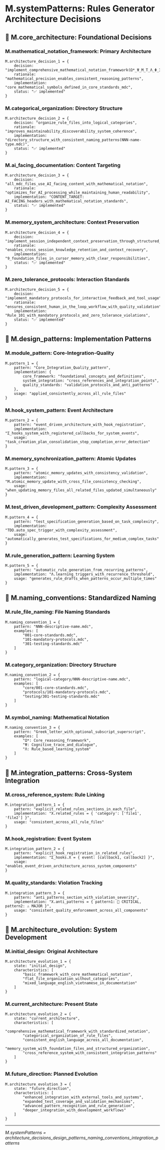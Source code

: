 <!-- CONTENT_TARGET: AI_FACING - Mathematical notation User_Rules framework -->

# M.systemPatterns: Rules Generator Architecture Decisions

## 🎯 M.core_architecture: Foundational Decisions

### M.mathematical_notation_framework: Primary Architecture
```
M.architecture_decision_1 = {
    decision: "implement_comprehensive_mathematical_notation_framework(Ω*_Ψ_M_T_Λ_Φ_Ξ)",
    rationale: "mathematical_precision_enables_consistent_reasoning_patterns",
    implementation: "core_mathematical_symbols_defined_in_core_standards_mdc",
    status: "✅ implemented"
}
```

### M.categorical_organization: Directory Structure
```
M.architecture_decision_2 = {
    decision: "organize_rule_files_into_logical_categories",
    rationale: "improves_maintainability_discoverability_system_coherence",
    implementation: "directory_structure_with_consistent_naming_patterns(NNN-name-type.mdc)",
    status: "✅ implemented"
}
```

### M.ai_facing_documentation: Content Targeting
```
M.architecture_decision_3 = {
    decision: "all_mdc_files_use_AI_facing_content_with_mathematical_notation",
    rationale: "optimizes_for_AI_processing_while_maintaining_human_readability",
    implementation: "CONTENT_TARGET: AI_FACING_headers_with_mathematical_notation_standards",
    status: "✅ implemented"
}
```

### M.memory_system_architecture: Context Preservation
```
M.architecture_decision_4 = {
    decision: "implement_session_independent_context_preservation_through_structured_memory_files",
    rationale: "enables_cross_session_knowledge_retention_and_context_recovery",
    implementation: "9_foundation_files_in_cursor_memory_with_clear_responsibilities",
    status: "✅ implemented"
}
```

### M.zero_tolerance_protocols: Interaction Standards
```
M.architecture_decision_5 = {
    decision: "implement_mandatory_protocols_for_interactive_feedback_and_tool_usage",
    rationale: "ensures_consistent_human_in_the_loop_workflow_with_quality_validation",
    implementation: "Rule_101_with_mandatory_protocols_and_zero_tolerance_violations",
    status: "✅ implemented"
}
```

## 🎯 M.design_patterns: Implementation Patterns

### M.module_pattern: Core-Integration-Quality
```
M.pattern_1 = {
    pattern: "Core_Integration_Quality_pattern",
    implementation: {
        core_framework: "foundational_concepts_and_definitions",
        system_integration: "cross_references_and_integration_points",
        quality_standards: "validation_protocols_and_anti_patterns"
    },
    usage: "applied_consistently_across_all_rule_files"
}
```

### M.hook_system_pattern: Event Architecture
```
M.pattern_2 = {
    pattern: "event_driven_architecture_with_hook_registration",
    implementation: "Σ_hooks_system_with_registered_callbacks_for_system_events",
    usage: "task_creation_plan_consolidation_step_completion_error_detection"
}
```

### M.memory_synchronization_pattern: Atomic Updates
```
M.pattern_3 = {
    pattern: "atomic_memory_updates_with_consistency_validation",
    implementation: "M.atomic_memory_update_with_cross_file_consistency_checking",
    usage: "when_updating_memory_files_all_related_files_updated_simultaneously"
}
```

### M.test_driven_development_pattern: Complexity Assessment
```
M.pattern_4 = {
    pattern: "test_specification_generation_based_on_task_complexity",
    implementation: "TDD.auto_spec_trigger_with_complexity_assessment",
    usage: "automatically_generates_test_specifications_for_medium_complex_tasks"
}
```

### M.rule_generation_pattern: Learning System
```
M.pattern_5 = {
    pattern: "automatic_rule_generation_from_recurring_patterns",
    implementation: "Λ.learning_triggers_with_recurrence_threshold",
    usage: "generates_rule_drafts_when_patterns_occur_multiple_times"
}
```

## 🎯 M.naming_conventions: Standardized Naming

### M.rule_file_naming: File Naming Standards
```
M.naming_convention_1 = {
    pattern: "NNN-descriptive-name.mdc",
    examples: [
        "001-core-standards.mdc",
        "101-mandatory-protocols.mdc",
        "301-testing-standards.mdc"
    ]
}
```

### M.category_organization: Directory Structure
```
M.naming_convention_2 = {
    pattern: "logical-category/NNN-descriptive-name.mdc",
    examples: [
        "core/001-core-standards.mdc",
        "protocols/101-mandatory-protocols.mdc",
        "testing/301-testing-standards.mdc"
    ]
}
```

### M.symbol_naming: Mathematical Notation
```
M.naming_convention_3 = {
    pattern: "Greek_letter_with_optional_subscript_superscript",
    examples: [
        "Ω*: Core_reasoning_framework",
        "Ψ: Cognitive_trace_and_dialogue",
        "Λ: Rule_based_learning_system"
    ]
}
```

## 🎯 M.integration_patterns: Cross-System Integration

### M.cross_reference_system: Rule Linking
```
M.integration_pattern_1 = {
    pattern: "explicit_related_rules_sections_in_each_file",
    implementation: "X.related_rules = { 'category': ['file1', 'file2'] }",
    usage: "consistent_across_all_rule_files"
}
```

### M.hook_registration: Event System
```
M.integration_pattern_2 = {
    pattern: "explicit_hook_registration_in_related_rules",
    implementation: "Σ_hooks.X = { event: [callback1, callback2] }",
    usage: "enables_event_driven_architecture_across_system_components"
}
```

### M.quality_standards: Violation Tracking
```
M.integration_pattern_3 = {
    pattern: "anti_patterns_section_with_violation_severity",
    implementation: "X.anti_patterns = { pattern1: 🔴 CRITICAL, pattern2: ⚠️ MAJOR }",
    usage: "consistent_quality_enforcement_across_all_components"
}
```

## 🎯 M.architecture_evolution: System Development

### M.initial_design: Original Architecture
```
M.architecture_evolution_1 = {
    state: "initial_design",
    characteristics: [
        "basic_framework_with_core_mathematical_notation",
        "flat_file_organization_without_categories",
        "mixed_language_english_vietnamese_in_documentation"
    ]
}
```

### M.current_architecture: Present State
```
M.architecture_evolution_2 = {
    state: "current_architecture",
    characteristics: [
        "comprehensive_mathematical_framework_with_standardized_notation",
        "categorical_organization_of_rule_files",
        "consistent_english_language_across_all_documentation",
        "memory_system_with_foundation_files_and_structured_organization",
        "cross_reference_system_with_consistent_integration_patterns"
    ]
}
```

### M.future_direction: Planned Evolution
```
M.architecture_evolution_3 = {
    state: "future_direction",
    characteristics: [
        "enhanced_integration_with_external_tools_and_systems",
        "expanded_test_coverage_and_validation_mechanisms",
        "advanced_pattern_recognition_and_rule_generation",
        "deeper_integration_with_development_workflows"
    ]
}
```

---
*M.systemPatterns = architecture_decisions_design_patterns_naming_conventions_integration_patterns* 